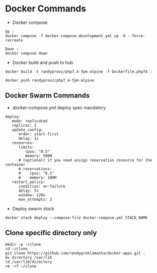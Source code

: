 # Docker Commands

- Docker compose

```shell
Up :
docker compose -f docker-compose.development.yml up -d --force-recreate

Down :
docker compose down
```

- Docker build and push to hub

```shell
docker build -t randyproxz/php7.4-fpm-alpine -f Dockerfile.php74 .

docker push randyproxz/php7.4-fpm-alpine
```

## Docker Swarm Commands

- docker-compose.yml deploy spec mandatory

```shell
deploy:
   mode: replicated
   replicas: 2
   update_config:
      order: start-first
      delay: 1s
   resources:
      limits:
         cpus: "0.5"
         memory: 500M
      # (optional) if you need assign reservation resource for the container
      # reservations:
      #    cpus: "0.1"
      #    memory: 100M
   restart_policy:
      condition: on-failure
      delay: 5s
      window: 120s
      max_attempts: 2
```

- Deploy swarm stack

```shell
docker stack deploy --compose-file docker-compose.yml STACK_NAME
```

## Clone specific directory only

```shell
mkdir -p ~/clone
cd ~/clone
git clone https://github.com/rendyproklamanta/docker-apps.git .
mv directory /var/lib
cd /var/lib/directory
rm -rf ~/clone
```

